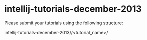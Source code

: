 intellij-tutorials-december-2013
================================

Please submit your tutorials using the following structure:

intellij-tutorials-december-2013/<subject>/<tutorial_name>/
